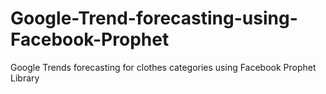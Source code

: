 # Google-Trend-forecasting-using-Facebook-Prophet<br>
Google Trends forecasting for clothes categories using Facebook Prophet Library
